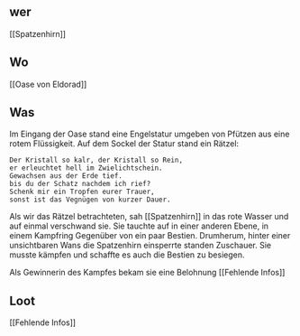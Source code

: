 ## wer
[[Spatzenhirn]]

## Wo
[[Oase von Eldorad]]

## Was
Im Eingang der Oase stand eine Engelstatur umgeben von Pfützen aus eine rotem Flüssigkeit. Auf dem Sockel der Statur stand ein Rätzel:

	Der Kristall so kalr, der Kristall so Rein,
	er erleuchtet hell im Zwielichtschein.
	Gewachsen aus der Erde tief.
	bis du der Schatz nachdem ich rief?
	Schenk mir ein Tropfen eurer Trauer,
	sonst ist das Vegnügen von kurzer Dauer.


Als wir das Rätzel betrachteten, sah [[Spatzenhirn]] in das rote Wasser und auf einmal verschwand sie. Sie tauchte auf in einer anderen Ebene, in einem Kampfring Gegenüber von ein paar Bestien. Drumherum, hinter einer unsichtbaren Wans die Spatzenhirn einsperrte standen Zuschauer. Sie musste kämpfen und schaffte es auch die Bestien zu besiegen. 

Als Gewinnerin des Kampfes bekam sie eine Belohnung [[Fehlende Infos]]

## Loot
[[Fehlende Infos]]